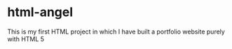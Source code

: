 # html-angel
This is my first HTML project in which I have built a portfolio website purely with HTML 5
